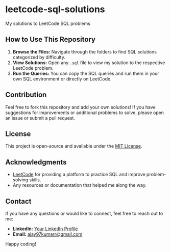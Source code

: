 # leetcode-sql-solutions
My solutions to LeetCode SQL problems

## How to Use This Repository

1. **Browse the Files:** Navigate through the folders to find SQL solutions categorized by difficulty.
2. **View Solutions:** Open any `.sql` file to view my solution to the respective LeetCode problem.
3. **Run the Queries:** You can copy the SQL queries and run them in your own SQL environment or directly on LeetCode.

## Contribution

Feel free to fork this repository and add your own solutions! If you have suggestions for improvements or additional problems to solve, please open an issue or submit a pull request.

## License

This project is open-source and available under the [MIT License](LICENSE).

## Acknowledgments

- [LeetCode](https://leetcode.com/) for providing a platform to practice SQL and improve problem-solving skills.
- Any resources or documentation that helped me along the way.

## Contact

If you have any questions or would like to connect, feel free to reach out to me:

- **LinkedIn:** [Your LinkedIn Profile](https://www.linkedin.com/in/ajay-kumar-029710129/)
- **Email:** ajay97kumarr@gmail.com

Happy coding!
